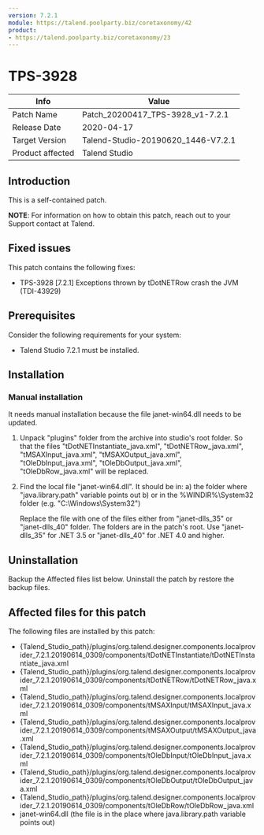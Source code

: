 ```yaml
---
version: 7.2.1
module: https://talend.poolparty.biz/coretaxonomy/42
product:
- https://talend.poolparty.biz/coretaxonomy/23
---
```


# TPS-3928

| Info             | Value |
| ---------------- | ---------------- |
| Patch Name       | Patch\_20200417\_TPS-3928\_v1-7.2.1 |
| Release Date     | 2020-04-17 |
| Target Version   | Talend-Studio-20190620\_1446-V7.2.1 |
| Product affected | Talend Studio |

## Introduction

This is a self-contained patch.

**NOTE**: For information on how to obtain this patch, reach out to your Support contact at Talend.

## Fixed issues

This patch contains the following fixes:

- TPS-3928 [7.2.1] Exceptions thrown by tDotNETRow crash the JVM (TDI-43929)

## Prerequisites

Consider the following requirements for your system:

- Talend Studio 7.2.1 must be installed.

## Installation

### Manual installation 
It needs manual installation because the file janet-win64.dll needs to be updated.
1) Unpack "plugins" folder from the archive into studio's root folder. So that the files 
    "tDotNETInstantiate\_java.xml", "tDotNETRow\_java.xml", "tMSAXInput\_java.xml", "tMSAXOutput\_java.xml", "tOleDbInput\_java.xml", "tOleDbOutput\_java.xml", "tOleDbRow\_java.xml"
	will be replaced. 
2) Find the local file "janet-win64.dll". 
   It should be in: 
   a) the folder where "java.library.path" variable points out
   b) or in the %WINDIR%\System32 folder (e.g. "C:\Windows\System32")

   Replace the file with one of the files either from "janet-dlls_35" or "janet-dlls_40" folder. The folders are in the patch's root.
   Use "janet-dlls_35" for .NET 3.5 or "janet-dlls_40" for .NET 4.0 and higher. 

## Uninstallation
Backup the Affected files list below. Uninstall the patch by restore the backup files.

## Affected files for this patch

The following files are installed by this patch:

- {Talend\_Studio\_path}/plugins/org.talend.designer.components.localprovider\_7.2.1.20190614\_0309/components/tDotNETInstantiate/tDotNETInstantiate\_java.xml
- {Talend\_Studio\_path}/plugins/org.talend.designer.components.localprovider\_7.2.1.20190614\_0309/components/tDotNETRow/tDotNETRow\_java.xml
- {Talend\_Studio\_path}/plugins/org.talend.designer.components.localprovider\_7.2.1.20190614\_0309/components/tMSAXInput/tMSAXInput\_java.xml
- {Talend\_Studio\_path}/plugins/org.talend.designer.components.localprovider\_7.2.1.20190614\_0309/components/tMSAXOutput/tMSAXOutput\_java.xml
- {Talend\_Studio\_path}/plugins/org.talend.designer.components.localprovider\_7.2.1.20190614\_0309/components/tOleDbInput/tOleDbInput\_java.xml
- {Talend\_Studio\_path}/plugins/org.talend.designer.components.localprovider\_7.2.1.20190614\_0309/components/tOleDbOutput/tOleDbOutput\_java.xml
- {Talend\_Studio\_path}/plugins/org.talend.designer.components.localprovider\_7.2.1.20190614\_0309/components/tOleDbRow/tOleDbRow\_java.xml
- janet-win64.dll (the file is in the place where java.library.path variable points out)
